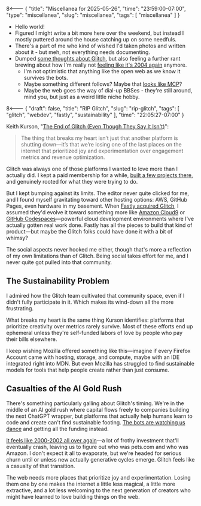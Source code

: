 8<--- { "title": "Miscellanea for 2025-05-26", "time": "23:59:00-07:00", "type": "miscellanea", "slug": "miscellanea", "tags": [ "miscellanea" ] }

- Hello world!
- Figured I might write a bit more here over the weekend, but instead I mostly puttered around the house catching up on some needfuls.
- There's a part of me who kind of wished I'd taken photos and written about it - but meh, not everything needs documenting.
- Dumped [some thoughts about Glitch](https://blog.lmorchard.com/2025/05/26/rip-glitch/), but also feeling a further rant brewing about how I'm really not [feeling like it's 2004 again](https://www.anildash.com/2024/10/15/its-2004-again/) anymore. 
	- I'm not optimistic that anything like the open web as we know it survives the bots. 
	- Maybe something different follows? Maybe that [looks like MCP](https://www.anildash.com/2025/05/20/mcp-web20-20/)?
	- Maybe the web goes the way of dial-up BBSes - they're still around, mind you, but just as a weird little niche hobby.

8<--- { "draft": false, "title": "RIP Glitch", "slug": "rip-glitch", "tags": [ "glitch", "webdev", "fastly", "sustainability" ], "time": "22:05:27-07:00" }

Keith Kurson, "[The End of Glitch (Even Though They Say It Isn't)](https://blog.keith.is/blog/the-end-of-glitch-even-though-they-say-it-isnt/)":

> The thing that breaks my heart isn’t just that another platform is shutting down—it’s that we’re losing one of the last places on the internet that prioritized joy and experimentation over engagement metrics and revenue optimization.

Glitch was always one of those platforms I wanted to love more than I actually did. I kept a paid membership for a while, [built a few projects there](https://glitch.com/@lmorchard), and genuinely rooted for what they were trying to do. 

But I kept bumping against its limits. The editor never quite clicked for me, and I found myself gravitating toward other hosting options: AWS, GitHub Pages, even hardware in my basement. When [Fastly acquired Glitch](https://www.fastly.com/press/press-releases/fastly-announces-acquisition-of-glitch), I assumed they'd evolve it toward something more like [Amazon Cloud9](https://aws.amazon.com/cloud9/) or [GitHub Codespaces](https://github.com/features/codespaces)—powerful cloud development environments where I've actually gotten real work done. Fastly has all the pieces to build that kind of product—but maybe the Glitch folks could have done it with a bit of whimsy?

The social aspects never hooked me either, though that's more a reflection of my own limitations than of Glitch. Being social takes effort for me, and I never quite got pulled into that community.

## The Sustainability Problem
I admired how the Glitch team cultivated that community space, even if I didn't fully participate in it. Which makes its wind-down all the more frustrating.

What breaks my heart is the same thing Kurson identifies: platforms that prioritize creativity over metrics rarely survive. Most of these efforts end up ephemeral unless they're self-funded labors of love by people who pay their bills elsewhere.

I keep wishing Mozilla offered something like this—imagine if every Firefox Account came with hosting, storage, and compute, maybe with an IDE integrated right into MDN. But even Mozilla has struggled to find sustainable models for tools that help people create rather than just consume.

## Casualties of the AI Gold Rush
There's something particularly galling about Glitch's timing. We're in the middle of an AI gold rush where capital flows freely to companies building the next ChatGPT wrapper, but platforms that actually help humans learn to code and create can't find sustainable footing. [The bots are watching us dance](https://blog.lmorchard.com/2024/03/11/dance-for-the-bots/index.html) and getting all the funding instead.

[It feels like 2000-2002 all over again](https://skooloflife.medium.com/99-of-ai-startups-will-be-dead-by-2026-heres-why-bfc974edd968)—a lot of frothy investment that'll eventually crash, leaving us to figure out who was pets.com and who was Amazon. I don't expect it all to evaporate, but we're headed for serious churn until or unless new actually generative cycles emerge. Glitch feels like a casualty of that transition.

The web needs more places that prioritize joy and experimentation. Losing them one by one makes the internet a little less magical, a little more extractive, and a lot less welcoming to the next generation of creators who might have learned to love building things on the web.
